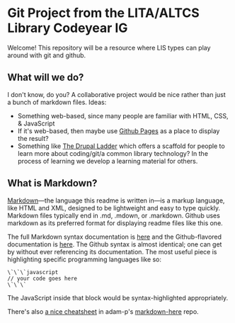 # Git Project from the LITA/ALTCS Library Codeyear IG

Welcome! This repository will be a resource where LIS types can play around with git and github.

## What will we do?

I don't know, do you? A collaborative project would be nice rather than just a bunch of markdown files. Ideas:

- Something web-based, since many people are familiar with HTML, CSS, & JavaScript
- If it's web-based, then maybe use [Github Pages](http://pages.github.com/) as a place to display the result?
- Something like [The Drupal Ladder](http://drupalladder.org/) which offers a scaffold for people to learn more about coding/git/a common library technology? In the process of learning we develop a learning material for others.

## What is Markdown?

[Markdown](http://daringfireball.net/projects/markdown/basics)—the language this readme is written in—is a markup language, like HTML and XML, designed to be lightweight and easy to type quickly. Markdown files typically end in .md, .mdown, or .markdown. Github uses markdown as its preferred format for displaying readme files like this one.

The full Markdown syntax documentation is [here](http://daringfireball.net/projects/markdown/syntax) and the Github-flavored documentation is [here](http://github.github.com/github-flavored-markdown/). The Github syntax is almost identical; one can get by without ever referencing its documentation. The most useful piece is highlighting specific programming languages like so:

```
\`\`\`javascript
// your code goes here
\`\`\`
```

The JavaScript inside that block would be syntax-highlighted appropriately.

There's also [a nice cheatsheet](https://github.com/adam-p/markdown-here/wiki/Markdown-Cheatsheet) in adam-p's [markdown-here](https://github.com/adam-p/markdown-here) repo.

